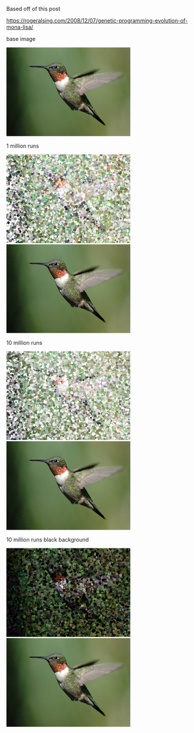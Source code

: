 Based off of this post

https://rogeralsing.com/2008/12/07/genetic-programming-evolution-of-mona-lisa/


base image


![alt text](https://raw.githubusercontent.com/sbeckeriv/make-me-an-image/master/base.png "base")

1 million runs


![alt text](https://raw.githubusercontent.com/sbeckeriv/make-me-an-image/master/1_mill.png "1 mill")![alt text](https://raw.githubusercontent.com/sbeckeriv/make-me-an-image/master/base.png "base")

10 million runs


![alt text](https://raw.githubusercontent.com/sbeckeriv/make-me-an-image/master/run_9999999.png "10 mill")![alt text](https://raw.githubusercontent.com/sbeckeriv/make-me-an-image/master/base.png "base")

10 million runs black background


![alt text](https://raw.githubusercontent.com/sbeckeriv/make-me-an-image/master/run_9999999_black_background.png "10 mill black")![alt text](https://raw.githubusercontent.com/sbeckeriv/make-me-an-image/master/base.png "base")

